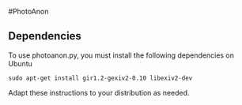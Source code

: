 #PhotoAnon

## Dependencies

To use photoanon.py, you must install the following dependencies on Ubuntu

    sudo apt-get install gir1.2-gexiv2-0.10 libexiv2-dev

Adapt these instructions to your distribution as needed.
